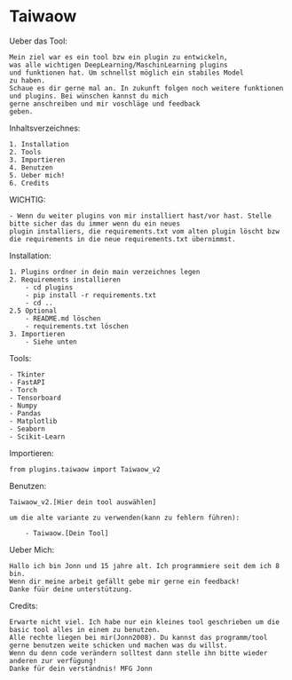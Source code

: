 # Taiwaow

Ueber das Tool:

    Mein ziel war es ein tool bzw ein plugin zu entwickeln,
    was alle wichtigen DeepLearning/MaschinLearning plugins
    und funktionen hat. Um schnellst möglich ein stabiles Model
    zu haben.
    Schaue es dir gerne mal an. In zukunft folgen noch weitere funktionen
    und plugins. Bei wünschen kannst du mich
    gerne anschreiben und mir voschläge und feedback
    geben.




Inhaltsverzeichnes:

    1. Installation
    2. Tools
    3. Importieren
    4. Benutzen
    5. Ueber mich!
    6. Credits

WICHTIG:

    - Wenn du weiter plugins von mir installiert hast/vor hast. Stelle bitte sicher das du immer wenn du ein neues
    plugin installiers, die requirements.txt vom alten plugin löscht bzw die requirements in die neue requirements.txt übernimmst.






Installation:

    1. Plugins ordner in dein main verzeichnes legen
    2. Requirements installieren
        - cd plugins
        - pip install -r requirements.txt
        - cd ..
    2.5 Optional
        - README.md löschen
        - requirements.txt löschen
    3. Importieren
        - Siehe unten



Tools:

    - Tkinter
    - FastAPI
    - Torch
    - Tensorboard
    - Numpy
    - Pandas
    - Matplotlib
    - Seaborn
    - Scikit-Learn



Importieren:

    from plugins.taiwaow import Taiwaow_v2

Benutzen:

    Taiwaow_v2.[Hier dein tool auswählen]

    um die alte variante zu verwenden(kann zu fehlern führen):

        - Taiwaow.[Dein Tool]




Ueber Mich:

    Hallo ich bin Jonn und 15 jahre alt. Ich programmiere seit dem ich 8 bin.
    Wenn dir meine arbeit gefällt gebe mir gerne ein feedback!
    Danke füür deine unterstützung.


Credits:

    Erwarte nicht viel. Ich habe nur ein kleines tool geschrieben um die basic tool alles in einem zu benutzen.
    Alle rechte liegen bei mir(Jonn2008). Du kannst das programm/tool gerne benutzen weite schicken und machen was du willst.
    Wenn du denn code verändern solltest dann stelle ihn bitte wieder anderen zur verfügung!
    Danke für dein verständnis! MFG Jonn
